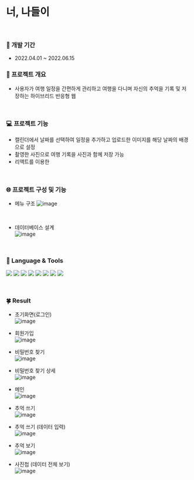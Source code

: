 # 너, 나들이
<br/>

### 📆 개발 기간
- 2022.04.01 ~ 2022.06.15

### 📑 프로젝트 개요
- 사용자가 여행 일정을 간편하게 관리하고 여행을 다니며 자신의 추억을 기록 및 저장하는 하이브리드 반응형 웹

<br/>

### 💻 프로젝트 기능
- 캘린더에서 날짜를 선택하여 일정을 추가하고 업로드한 이미지를 해당 날짜의 배경으로 설정
- 촬영한 사진으로 여행 기록을 사진과 함께 저장 가능
- 리액트를 이용한 

<br/>

### 🌐 프로젝트 구성 및 기능
- 메뉴 구조
![image](https://user-images.githubusercontent.com/81798918/199839204-7fd897c2-41e9-4fd2-9ee9-be07e65759d7.png)
<br/>

- 데이터베이스 설계 <br/>
![image](https://user-images.githubusercontent.com/81798918/199840024-13704ac5-2596-468a-87f5-c45dc712a782.png )



<br/>

### 👀 Language & Tools

<img src="https://img.shields.io/badge/JavaScript-F7DF1E?style=flat&logo=JavaScript&logoColor=ffffff"/>  <!-- 자바스크립트-->
<img src="https://img.shields.io/badge/HTML-E34F26?style=flat&logo=HTML5&logoColor=ffffff"/>             <!-- HTML -->
<img src="https://img.shields.io/badge/CSS-1572B6?style=flat&logo=CSS3&logoColor=ffffff"/>               <!-- CSS -->
<img src="https://img.shields.io/badge/React-61DAFB?style=flat&logo=React&logoColor=ffffff"/>            <!-- React-->
<img src="https://img.shields.io/badge/Node.js-339933?style=flat&logo=Node.js&logoColor=ffffff"/>        <!-- Node.js -->
<img src="https://img.shields.io/badge/MySQL-4479A1?style=flat&logo=MySQL&logoColor=ffffff"/>            <!-- MySQL-->
<img src="https://img.shields.io/badge/GitHub-181717?style=flat&logo=GitHub&logoColor=ffffff"/>                           <!-- GitHub-->
<img src="https://img.shields.io/badge/Visual Studio Code-007ACC?style=flat&logo=Visual Studio Code&logoColor=ffffff"/>   <!-- VSCode-->



<br/>

### 🍀 Result
- 초기화면(로그인)<br/>
![image](https://user-images.githubusercontent.com/81798918/199840194-a6a32cde-d4ab-45ab-bfce-e28a5b8a47d3.png)

- 회원가입 <br/>
![image](https://user-images.githubusercontent.com/81798918/199840225-57f9d69d-fc13-42c5-8237-109ffaf2977a.png)

- 비밀번호 찾기 <br/>
![image](https://user-images.githubusercontent.com/81798918/199840311-1c94ec99-c543-4291-8a75-86284e784b83.png)

- 비밀번호 찾기 상세 <br/>
![image](https://user-images.githubusercontent.com/81798918/199840348-3edfc2d3-d0a5-44a7-a539-2c8393e6e36b.png)

- 메인 <br/>
![image](https://user-images.githubusercontent.com/81798918/199840392-85ea7a73-07fa-42f7-8363-63c16c595100.png)

- 추억 쓰기<br/>
![image](https://user-images.githubusercontent.com/81798918/199840452-d696d24e-81fd-481c-909f-10d9dc7badfb.png)

- 추억 쓰기 (데이터 입력) <br/>
![image](https://user-images.githubusercontent.com/81798918/199840523-8d9422e6-c701-404e-b68c-4a78cde3d137.png)

- 추억 보기 <br/>
![image](https://user-images.githubusercontent.com/81798918/199840553-650708a3-a869-4980-90e1-554878e2c34a.png)

- 사진첩 (데이터 전체 보기) <br/>
![image](https://user-images.githubusercontent.com/81798918/199840594-1045d926-f58b-4950-b699-e0b4bcdbe9a4.png)



